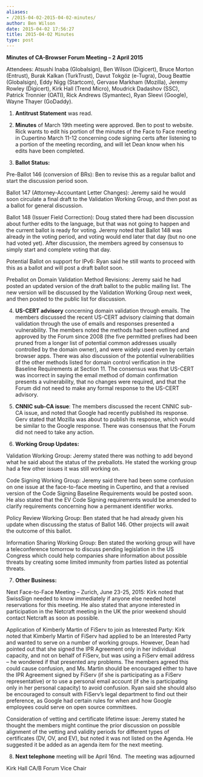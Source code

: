 ```yaml
---
aliases:
- /2015-04-02-2015-04-02-minutes/
author: Ben Wilson
date: 2015-04-02 17:56:27
title: 2015-04-02 Minutes
type: post
---
```


**Minutes of CA-Browser Forum Meeting – 2 April 2015**

Attendees: Atsushi Inaba (Globalsign), Ben Wilson (Digicert), Bruce Morton (Entrust), Burak Kalkan (TurkTrust), Davut Tokgöz (e-Tugra), Doug Beattie (Globalsign), Eddy Nigg (Startcom), Gervase Markham (Mozilla), Jeremy Rowley (Digicert), Kirk Hall (Trend Micro), Moudrick Dadashov (SSC), Patrick Tronnier (OATI), Rick Andrews (Symantec), Ryan Sleevi (Google), Wayne Thayer (GoDaddy).

1. **Antitrust Statement** was read.

1. **Minutes** of March 19th meeting were approved. Ben to post to website. Rick wants to edit his portion of the minutes of the Face to Face meeting in Cupertino March 11-12 concerning code signing certs after listening to a portion of the meeting recording, and will let Dean know when his edits have been completed.

1. **Ballot Status:**

Pre-Ballot 146 (conversion of BRs): Ben to revise this as a regular ballot and start the discussion period soon.

Ballot 147 (Attorney-Accountant Letter Changes): Jeremy said he would soon circulate a final draft to the Validation Working Group, and then post as a ballot for general discussion.

Ballot 148 (Issuer Field Correction): Doug stated there had been discussion about further edits to the language, but that was not going to happen and the current ballot is ready for voting. Jeremy noted that Ballot 148 was already in the voting period, and voting would end later that day (but no one had voted yet). After discussion, the members agreed by consensus to simply start and complete voting that day.

Potential Ballot on support for IPv6: Ryan said he still wants to proceed with this as a ballot and will post a draft ballot soon.

Preballot on Domain Validation Method Revisions: Jeremy said he had posted an updated version of the draft ballot to the public mailing list. The new version will be discussed by the Validation Working Group next week, and then posted to the public list for discussion.

4. **US-CERT advisory** concerning domain validation through emails. The members discussed the recent US-CERT advisory claiming that domain validation through the use of emails and responses presented a vulnerability. The members noted the methods had been outlined and approved by the Forum since 2008 (the five permitted prefixes had been pruned from a longer list of potential common addresses usually controlled by the domain owner), and were widely used even by certain browser apps. There was also discussion of the potential vulnerabilities of the other methods listed for domain control verification in the Baseline Requirements at Section 11. The consensus was that US-CERT was incorrect in saying the email method of domain confirmation presents a vulnerability, that no changes were required, and that the Forum did not need to make any formal response to the US-CERT advisory.

1. **CNNIC sub-CA issue**: The members discussed the recent CNNIC sub-CA issue, and noted that Google had recently published its response. Gerv stated that Mozilla was about to publish its response, which would be similar to the Google response. There was consensus that the Forum did not need to take any action.

1. **Working Group Updates:**

Validation Working Group: Jeremy stated there was nothing to add beyond what he said about the status of the preballots. He stated the working group had a few other issues it was still working on.

Code Signing Working Group: Jeremy said there had been some confusion on one issue at the face-to-face meeting in Cupertino, and that a revised version of the Code Signing Baseline Requirements would be posted soon. He also stated that the EV Code Signing requirements would be amended to clarify requirements concerning how a permanent identifier works.

Policy Review Working Group: Ben stated that he had already given his update when discussing the status of Ballot 146. Other projects will await the outcome of this ballot.

Information Sharing Working Group: Ben stated the working group will have a teleconference tomorrow to discuss pending legislation in the US Congress which could help companies share information about possible threats by creating some limited immunity from parties listed as potential threats.

7. **Other Business:**

Next Face-to-Face Meeting – Zurich, June 23-25, 2015: Kirk noted that SwissSign needed to know immediately if anyone else needed hotel reservations for this meeting. He also stated that anyone interested in participation in the Netcraft meeting in the UK the prior weekend should contact Netcraft as soon as possible.

Application of Kimberly Martin of FiServ to join as Interested Party: Kirk noted that Kimberly Martin of FiServ had applied to be an Interested Party and wanted to serve on a number of working groups. However, Dean had pointed out that she signed the IPR Agreement only in her individual capacity, and not on behalf of FiServ, but was using a FiServ email address – he wondered if that presented any problems. The members agreed this could cause confusion, and Ms. Martin should be encouraged either to have the IPR Agreement signed by FiServ (if she is participating as a FiServ representative) or to use a personal email account (if she is participating only in her personal capacity) to avoid confusion. Ryan said she should also be encouraged to consult with FiServ’s legal department to find out their preference, as Google had certain rules for when and how Google employees could serve on open source committees.

Consideration of vetting and certificate lifetime issue: Jeremy stated he thought the members might continue the prior discussion on possible alignment of the vetting and validity periods for different types of certificates (DV, OV, and EV), but noted it was not listed on the Agenda. He suggested it be added as an agenda item for the next meeting.

8. **Next telephone** meeting will be April 16nd.  The meeting was adjourned

Kirk Hall
CA/B Forum Vice Chair
